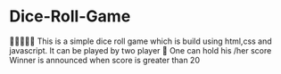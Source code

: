 # Dice-Roll-Game
🎲🎲🎲🎲🎲
This is a simple dice roll game which is build using html,css and javascript.
It can be played by two player 👯
One can hold his /her score 
Winner is announced when score is greater than 20
